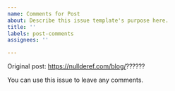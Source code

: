 ```yaml
---
name: Comments for Post
about: Describe this issue template's purpose here.
title: ''
labels: post-comments
assignees: ''

---
```


Original post: https://nullderef.com/blog/??????

You can use this issue to leave any comments.
